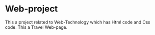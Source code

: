 # Web-project

This a project related to Web-Technology which has Html code and Css code.
This a Travel Web-page. 
